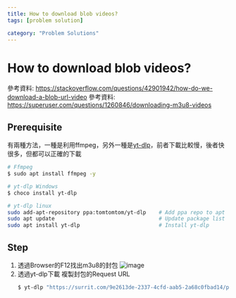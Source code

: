 ```yaml
---
title: How to download blob videos?
tags: [problem solution]

category: "Problem Solutions"
---
```


# How to download blob videos?
參考資料: https://stackoverflow.com/questions/42901942/how-do-we-download-a-blob-url-video
參考資料: https://superuser.com/questions/1260846/downloading-m3u8-videos

## Prerequisite
有兩種方法，一種是利用ffmpeg，另外一種是[yt-dlp](https://github.com/yt-dlp/yt-dlp/wiki/Installation)，前者下載比較慢，後者快很多，但都可以正確的下載
```bash
# Ffmpeg
$ sudo apt install ffmpeg -y

# yt-dlp Windows
$ choco install yt-dlp

# yt-dlp linux
sudo add-apt-repository ppa:tomtomtom/yt-dlp    # Add ppa repo to apt
sudo apt update                                 # Update package list
sudo apt install yt-dlp                         # Install yt-dlp
```
## Step
1. 透過Browser的F12找出m3u8的封包
    ![image](https://hackmd.io/_uploads/HyrYRTR4kl.png)
2. 透過yt-dlp下載
    複製封包的Request URL
    ```bash
    $ yt-dlp "https://surrit.com/9e2613de-2337-4cfd-aab5-2a68c0fbad14/playlist.m3u8"
    ```